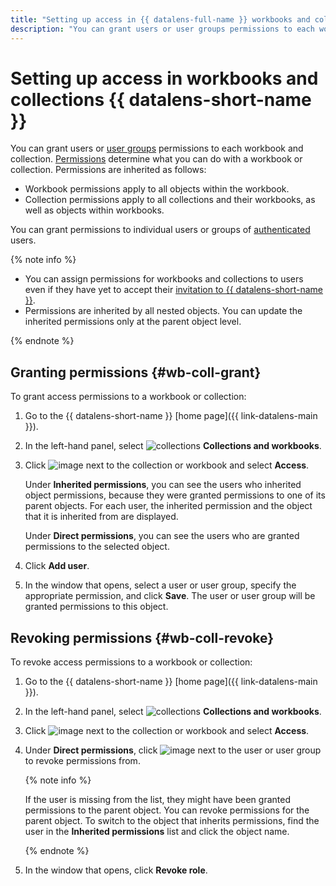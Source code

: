 ```yaml
---
title: "Setting up access in {{ datalens-full-name }} workbooks and collections"
description: "You can grant users or user groups permissions to each workbook and collection. Permissions determine what you can do with a workbook or collection."
---
```


# Setting up access in workbooks and collections {{ datalens-short-name }}

You can grant users or [user groups](../../iam/operations/groups/create.md) permissions to each workbook and collection. [Permissions](../security/roles.md#workbooks-collections-roles) determine what you can do with a workbook or collection. Permissions are inherited as follows:

* Workbook permissions apply to all objects within the workbook.
* Collection permissions apply to all collections and their workbooks, as well as objects within workbooks.

You can grant permissions to individual users or groups of [authenticated](../../iam/concepts/authorization/index.md#authentication) users.

{% note info %}

* You can assign permissions for workbooks and collections to users even if they have yet to accept their [invitation to {{ datalens-short-name }}](../security/add-new-user.md).
* Permissions are inherited by all nested objects. You can update the inherited permissions only at the parent object level.

{% endnote %}

## Granting permissions {#wb-coll-grant}

To grant access permissions to a workbook or collection:

1. Go to the {{ datalens-short-name }} [home page]({{ link-datalens-main }}).
1. In the left-hand panel, select ![collections](../../_assets/console-icons/rectangles-4.svg) **Collections and workbooks**.
1. Click ![image](../../_assets/console-icons/ellipsis.svg) next to the collection or workbook and select **Access**.

   Under **Inherited permissions**, you can see the users who inherited object permissions, because they were granted permissions to one of its parent objects. For each user, the inherited permission and the object that it is inherited from are displayed.

   Under **Direct permissions**, you can see the users who are granted permissions to the selected object.

1. Click **Add user**.
1. In the window that opens, select a user or user group, specify the appropriate permission, and click **Save**. The user or user group will be granted permissions to this object.

## Revoking permissions {#wb-coll-revoke}

To revoke access permissions to a workbook or collection:

1. Go to the {{ datalens-short-name }} [home page]({{ link-datalens-main }}).
1. In the left-hand panel, select ![collections](../../_assets/console-icons/rectangles-4.svg) **Collections and workbooks**.
1. Click ![image](../../_assets/console-icons/ellipsis.svg) next to the collection or workbook and select **Access**.
1. Under **Direct permissions**, click ![image](../../_assets/console-icons/trash-bin.svg) next to the user or user group to revoke permissions from.

   {% note info %}

   If the user is missing from the list, they might have been granted permissions to the parent object. You can revoke permissions for the parent object. To switch to the object that inherits permissions, find the user in the **Inherited permissions** list and click the object name.

   {% endnote %}

1. In the window that opens, click **Revoke role**.
